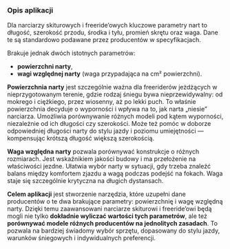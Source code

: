 ### Opis aplikacji

Dla narciarzy skiturowych i freeride’owych kluczowe parametry nart to długość, szerokość przodu, środka i tyłu, promień skrętu oraz waga. Dane te są standardowo podawane przez producentów w specyfikacjach.

Brakuje jednak dwóch istotnych parametrów:

- **powierzchni narty**,
- **wagi względnej narty** (waga przypadająca na cm² powierzchni).

**Powierzchnia narty** jest szczególnie ważna dla freeriderów jeżdżących w nieprzygotowanym terenie, gdzie rodzaj śniegu bywa nieprzewidywalny: od mokrego i ciężkiego, przez wiosenny, aż po lekki puch. To właśnie powierzchnia decyduje o wyporności i wpływa na to, jak narta „niesie” narciarza. Umożliwia porównywanie różnych modeli pod kątem wyporności, niezależnie od ich długości czy szerokości. Może też pomóc w doborze odpowiedniej długości narty do stylu jazdy i poziomu umiejętności — kompensując krótszą długość większą szerokością.

**Waga względna narty** pozwala porównywać konstrukcje o różnych rozmiarach. Jest wskaźnikiem jakości budowy i ma przełożenie na właściwości jezdne. Ułatwia wybór narty w sytuacji, gdy trzeba znaleźć balans między komfortem zjazdu a wagą podczas podejść na fokach. Waga staje się szczególnie krytyczna na długich dystansach.

**Celem aplikacji** jest stworzenie narzędzia, które uzupełni dane producentów o te dwa brakujące parametry: powierzchnię i wagę względną narty. Dzięki temu zaawansowani narciarze skiturowi i freeride’owi będą mogli nie tylko **dokładnie wyliczać wartości tych parametrów**, ale też **porównywać modele różnych producentów na jednolitych zasadach**. To pozwala na bardziej świadomy wybór sprzętu, dopasowany do stylu jazdy, warunków śniegowych i indywidualnych preferencji.
